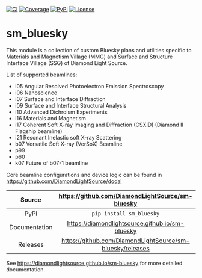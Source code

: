 [![CI](https://github.com/DiamondLightSource/sm-bluesky/actions/workflows/ci.yml/badge.svg)](https://github.com/DiamondLightSource/sm-bluesky/actions/workflows/ci.yml)
[![Coverage](https://codecov.io/gh/DiamondLightSource/sm-bluesky/branch/main/graph/badge.svg)](https://codecov.io/gh/DiamondLightSource/sm-bluesky)
[![PyPI](https://img.shields.io/pypi/v/sm_bluesky.svg)](https://pypi.org/project/sm_bluesky)
[![License](https://img.shields.io/badge/License-Apache%202.0-blue.svg)](https://www.apache.org/licenses/LICENSE-2.0)

# sm_bluesky

This module is a collection of custom Bluesky plans and utilities specific to 
Materials and Magnetism Village (MMG) and 
Surface and Structure Interface Village (SSG) 
of Diamond Light Source.

List of supported beamlines:
- i05 Angular Resolved Photoelectron Emission Spectroscopy
- i06 Nanoscience
- i07 Surface and Interface Diffraction
- i09 Surface and Interface Structural Analysis
- i10 Advanced Dichroism Experiments
- i16 Materials and Magnetism
- i17 Coherent Soft X-ray Imaging and Diffraction (CSXID) (Diamond II Flagship beamline)
- i21 Resonant Inelastic soft X-ray Scattering
- b07 Versatile Soft X-ray (VerSoX) Beamline
- p99
- p60
- k07 Future of b07-1 beamline

Core beamline configurations and device logic can be found in <https://github.com/DiamondLightSource/dodal>

Source          | <https://github.com/DiamondLightSource/sm-bluesky>
:---:           | :---:
PyPI            | `pip install sm_bluesky`
Documentation   | <https://diamondlightsource.github.io/sm-bluesky>
Releases        | <https://github.com/DiamondLightSource/sm-bluesky/releases>


<!-- README only content. Anything below this line won't be included in index.md -->

See https://diamondlightsource.github.io/sm-bluesky for more detailed documentation.

